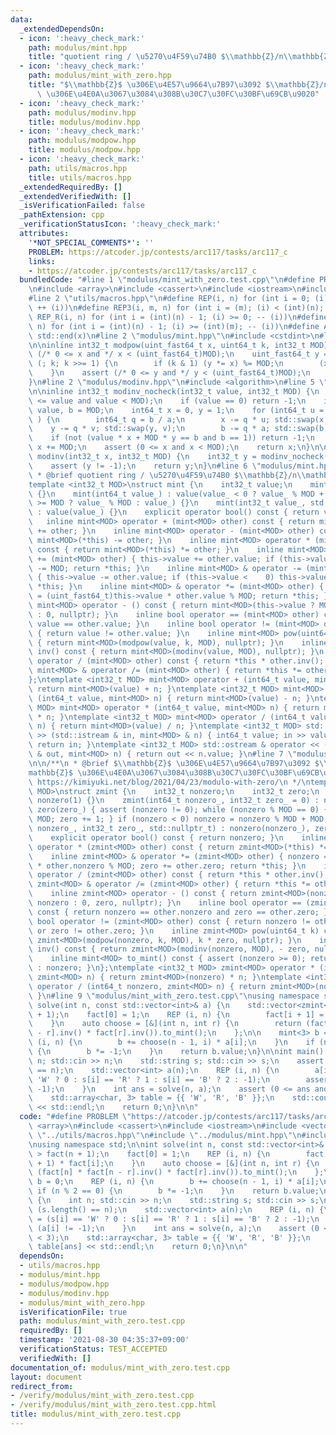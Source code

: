```yaml
---
data:
  _extendedDependsOn:
  - icon: ':heavy_check_mark:'
    path: modulus/mint.hpp
    title: "quotient ring / \u5270\u4F59\u74B0 $\\mathbb{Z}/n\\mathbb{Z}$"
  - icon: ':heavy_check_mark:'
    path: modulus/mint_with_zero.hpp
    title: "$\\mathbb{Z}$ \u306E\u4E57\u9664\u7B97\u3092 $\\mathbb{Z}/n\\mathbb{Z}$\
      \ \u306E\u4E0A\u3067\u3084\u308B\u30C7\u30FC\u30BF\u69CB\u9020"
  - icon: ':heavy_check_mark:'
    path: modulus/modinv.hpp
    title: modulus/modinv.hpp
  - icon: ':heavy_check_mark:'
    path: modulus/modpow.hpp
    title: modulus/modpow.hpp
  - icon: ':heavy_check_mark:'
    path: utils/macros.hpp
    title: utils/macros.hpp
  _extendedRequiredBy: []
  _extendedVerifiedWith: []
  _isVerificationFailed: false
  _pathExtension: cpp
  _verificationStatusIcon: ':heavy_check_mark:'
  attributes:
    '*NOT_SPECIAL_COMMENTS*': ''
    PROBLEM: https://atcoder.jp/contests/arc117/tasks/arc117_c
    links:
    - https://atcoder.jp/contests/arc117/tasks/arc117_c
  bundledCode: "#line 1 \"modulus/mint_with_zero.test.cpp\"\n#define PROBLEM \"https://atcoder.jp/contests/arc117/tasks/arc117_c\"\
    \n#include <array>\n#include <cassert>\n#include <iostream>\n#include <vector>\n\
    #line 2 \"utils/macros.hpp\"\n#define REP(i, n) for (int i = 0; (i) < (int)(n);\
    \ ++ (i))\n#define REP3(i, m, n) for (int i = (m); (i) < (int)(n); ++ (i))\n#define\
    \ REP_R(i, n) for (int i = (int)(n) - 1; (i) >= 0; -- (i))\n#define REP3R(i, m,\
    \ n) for (int i = (int)(n) - 1; (i) >= (int)(m); -- (i))\n#define ALL(x) std::begin(x),\
    \ std::end(x)\n#line 2 \"modulus/mint.hpp\"\n#include <cstdint>\n#line 4 \"modulus/modpow.hpp\"\
    \n\ninline int32_t modpow(uint_fast64_t x, uint64_t k, int32_t MOD) {\n    assert\
    \ (/* 0 <= x and */ x < (uint_fast64_t)MOD);\n    uint_fast64_t y = 1;\n    for\
    \ (; k; k >>= 1) {\n        if (k & 1) (y *= x) %= MOD;\n        (x *= x) %= MOD;\n\
    \    }\n    assert (/* 0 <= y and */ y < (uint_fast64_t)MOD);\n    return y;\n\
    }\n#line 2 \"modulus/modinv.hpp\"\n#include <algorithm>\n#line 5 \"modulus/modinv.hpp\"\
    \n\ninline int32_t modinv_nocheck(int32_t value, int32_t MOD) {\n    assert (0\
    \ <= value and value < MOD);\n    if (value == 0) return -1;\n    int64_t a =\
    \ value, b = MOD;\n    int64_t x = 0, y = 1;\n    for (int64_t u = 1, v = 0; a;\
    \ ) {\n        int64_t q = b / a;\n        x -= q * u; std::swap(x, u);\n    \
    \    y -= q * v; std::swap(y, v);\n        b -= q * a; std::swap(b, a);\n    }\n\
    \    if (not (value * x + MOD * y == b and b == 1)) return -1;\n    if (x < 0)\
    \ x += MOD;\n    assert (0 <= x and x < MOD);\n    return x;\n}\n\ninline int32_t\
    \ modinv(int32_t x, int32_t MOD) {\n    int32_t y = modinv_nocheck(x, MOD);\n\
    \    assert (y != -1);\n    return y;\n}\n#line 6 \"modulus/mint.hpp\"\n\n/**\n\
    \ * @brief quotient ring / \u5270\u4F59\u74B0 $\\mathbb{Z}/n\\mathbb{Z}$\n */\n\
    template <int32_t MOD>\nstruct mint {\n    int32_t value;\n    mint() : value()\
    \ {}\n    mint(int64_t value_) : value(value_ < 0 ? value_ % MOD + MOD : value_\
    \ >= MOD ? value_ % MOD : value_) {}\n    mint(int32_t value_, std::nullptr_t)\
    \ : value(value_) {}\n    explicit operator bool() const { return value; }\n \
    \   inline mint<MOD> operator + (mint<MOD> other) const { return mint<MOD>(*this)\
    \ += other; }\n    inline mint<MOD> operator - (mint<MOD> other) const { return\
    \ mint<MOD>(*this) -= other; }\n    inline mint<MOD> operator * (mint<MOD> other)\
    \ const { return mint<MOD>(*this) *= other; }\n    inline mint<MOD> & operator\
    \ += (mint<MOD> other) { this->value += other.value; if (this->value >= MOD) this->value\
    \ -= MOD; return *this; }\n    inline mint<MOD> & operator -= (mint<MOD> other)\
    \ { this->value -= other.value; if (this->value <    0) this->value += MOD; return\
    \ *this; }\n    inline mint<MOD> & operator *= (mint<MOD> other) { this->value\
    \ = (uint_fast64_t)this->value * other.value % MOD; return *this; }\n    inline\
    \ mint<MOD> operator - () const { return mint<MOD>(this->value ? MOD - this->value\
    \ : 0, nullptr); }\n    inline bool operator == (mint<MOD> other) const { return\
    \ value == other.value; }\n    inline bool operator != (mint<MOD> other) const\
    \ { return value != other.value; }\n    inline mint<MOD> pow(uint64_t k) const\
    \ { return mint<MOD>(modpow(value, k, MOD), nullptr); }\n    inline mint<MOD>\
    \ inv() const { return mint<MOD>(modinv(value, MOD), nullptr); }\n    inline mint<MOD>\
    \ operator / (mint<MOD> other) const { return *this * other.inv(); }\n    inline\
    \ mint<MOD> & operator /= (mint<MOD> other) { return *this *= other.inv(); }\n\
    };\ntemplate <int32_t MOD> mint<MOD> operator + (int64_t value, mint<MOD> n) {\
    \ return mint<MOD>(value) + n; }\ntemplate <int32_t MOD> mint<MOD> operator -\
    \ (int64_t value, mint<MOD> n) { return mint<MOD>(value) - n; }\ntemplate <int32_t\
    \ MOD> mint<MOD> operator * (int64_t value, mint<MOD> n) { return mint<MOD>(value)\
    \ * n; }\ntemplate <int32_t MOD> mint<MOD> operator / (int64_t value, mint<MOD>\
    \ n) { return mint<MOD>(value) / n; }\ntemplate <int32_t MOD> std::istream & operator\
    \ >> (std::istream & in, mint<MOD> & n) { int64_t value; in >> value; n = value;\
    \ return in; }\ntemplate <int32_t MOD> std::ostream & operator << (std::ostream\
    \ & out, mint<MOD> n) { return out << n.value; }\n#line 7 \"modulus/mint_with_zero.hpp\"\
    \n\n/**\n * @brief $\\mathbb{Z}$ \u306E\u4E57\u9664\u7B97\u3092 $\\mathbb{Z}/n\\\
    mathbb{Z}$ \u306E\u4E0A\u3067\u3084\u308B\u30C7\u30FC\u30BF\u69CB\u9020\n * @sa\
    \ https://kimiyuki.net/blog/2021/04/23/modulo-with-zero/\n */\ntemplate <int32_t\
    \ MOD>\nstruct zmint {\n    int32_t nonzero;\n    int32_t zero;\n    zmint() :\
    \ nonzero(1) {}\n    zmint(int64_t nonzero_, int32_t zero_ = 0) : nonzero(nonzero_),\
    \ zero(zero_) { assert (nonzero != 0); while (nonzero % MOD == 0) { nonzero /=\
    \ MOD; zero += 1; } if (nonzero < 0) nonzero = nonzero % MOD + MOD; }\n    zmint(int32_t\
    \ nonzero_, int32_t zero_, std::nullptr_t) : nonzero(nonzero_), zero(zero_) {}\n\
    \    explicit operator bool() const { return nonzero; }\n    inline zmint<MOD>\
    \ operator * (zmint<MOD> other) const { return zmint<MOD>(*this) *= other; }\n\
    \    inline zmint<MOD> & operator *= (zmint<MOD> other) { nonzero = static_cast<uint_fast64_t>(this->nonzero)\
    \ * other.nonzero % MOD; zero += other.zero; return *this; }\n    inline zmint<MOD>\
    \ operator / (zmint<MOD> other) const { return *this * other.inv(); }\n    inline\
    \ zmint<MOD> & operator /= (zmint<MOD> other) { return *this *= other.inv(); }\n\
    \    inline zmint<MOD> operator - () const { return zmint<MOD>(nonzero ? MOD -\
    \ nonzero : 0, zero, nullptr); }\n    inline bool operator == (zmint<MOD> other)\
    \ const { return nonzero == other.nonzero and zero == other.zero; }\n    inline\
    \ bool operator != (zmint<MOD> other) const { return nonzero != other.nonzero\
    \ or zero != other.zero; }\n    inline zmint<MOD> pow(uint64_t k) const { return\
    \ zmint<MOD>(modpow(nonzero, k, MOD), k * zero, nullptr); }\n    inline zmint<MOD>\
    \ inv() const { return zmint<MOD>(modinv(nonzero, MOD), - zero, nullptr); }\n\
    \    inline mint<MOD> to_mint() const { assert (nonzero >= 0); return zero ? 0\
    \ : nonzero; }\n};\ntemplate <int32_t MOD> zmint<MOD> operator * (int64_t nonzero,\
    \ zmint<MOD> n) { return zmint<MOD>(nonzero) * n; }\ntemplate <int32_t MOD> zmint<MOD>\
    \ operator / (int64_t nonzero, zmint<MOD> n) { return zmint<MOD>(nonzero) / n;\
    \ }\n#line 9 \"modulus/mint_with_zero.test.cpp\"\nusing namespace std;\n\nint\
    \ solve(int n, const std::vector<int>& a) {\n    std::vector<zmint<3> > fact(n\
    \ + 1);\n    fact[0] = 1;\n    REP (i, n) {\n        fact[i + 1] = (i + 1) * fact[i];\n\
    \    }\n    auto choose = [&](int n, int r) {\n        return (fact[n] * fact[n\
    \ - r].inv() * fact[r].inv()).to_mint();\n    };\n\n    mint<3> b = 0;\n    REP\
    \ (i, n) {\n        b += choose(n - 1, i) * a[i];\n    }\n    if (n % 2 == 0)\
    \ {\n        b *= -1;\n    }\n    return b.value;\n}\n\nint main() {\n    int\
    \ n; std::cin >> n;\n    std::string s; std::cin >> s;\n    assert (s.length()\
    \ == n);\n    std::vector<int> a(n);\n    REP (i, n) {\n        a[i] = (s[i] ==\
    \ 'W' ? 0 : s[i] == 'R' ? 1 : s[i] == 'B' ? 2 : -1);\n        assert (a[i] !=\
    \ -1);\n    }\n    int ans = solve(n, a);\n    assert (0 <= ans and ans < 3);\n\
    \    std::array<char, 3> table = {{ 'W', 'R', 'B' }};\n    std::cout << table[ans]\
    \ << std::endl;\n    return 0;\n}\n\n"
  code: "#define PROBLEM \"https://atcoder.jp/contests/arc117/tasks/arc117_c\"\n#include\
    \ <array>\n#include <cassert>\n#include <iostream>\n#include <vector>\n#include\
    \ \"../utils/macros.hpp\"\n#include \"../modulus/mint.hpp\"\n#include \"../modulus/mint_with_zero.hpp\"\
    \nusing namespace std;\n\nint solve(int n, const std::vector<int>& a) {\n    std::vector<zmint<3>\
    \ > fact(n + 1);\n    fact[0] = 1;\n    REP (i, n) {\n        fact[i + 1] = (i\
    \ + 1) * fact[i];\n    }\n    auto choose = [&](int n, int r) {\n        return\
    \ (fact[n] * fact[n - r].inv() * fact[r].inv()).to_mint();\n    };\n\n    mint<3>\
    \ b = 0;\n    REP (i, n) {\n        b += choose(n - 1, i) * a[i];\n    }\n   \
    \ if (n % 2 == 0) {\n        b *= -1;\n    }\n    return b.value;\n}\n\nint main()\
    \ {\n    int n; std::cin >> n;\n    std::string s; std::cin >> s;\n    assert\
    \ (s.length() == n);\n    std::vector<int> a(n);\n    REP (i, n) {\n        a[i]\
    \ = (s[i] == 'W' ? 0 : s[i] == 'R' ? 1 : s[i] == 'B' ? 2 : -1);\n        assert\
    \ (a[i] != -1);\n    }\n    int ans = solve(n, a);\n    assert (0 <= ans and ans\
    \ < 3);\n    std::array<char, 3> table = {{ 'W', 'R', 'B' }};\n    std::cout <<\
    \ table[ans] << std::endl;\n    return 0;\n}\n\n"
  dependsOn:
  - utils/macros.hpp
  - modulus/mint.hpp
  - modulus/modpow.hpp
  - modulus/modinv.hpp
  - modulus/mint_with_zero.hpp
  isVerificationFile: true
  path: modulus/mint_with_zero.test.cpp
  requiredBy: []
  timestamp: '2021-08-30 04:35:37+09:00'
  verificationStatus: TEST_ACCEPTED
  verifiedWith: []
documentation_of: modulus/mint_with_zero.test.cpp
layout: document
redirect_from:
- /verify/modulus/mint_with_zero.test.cpp
- /verify/modulus/mint_with_zero.test.cpp.html
title: modulus/mint_with_zero.test.cpp
---
```

